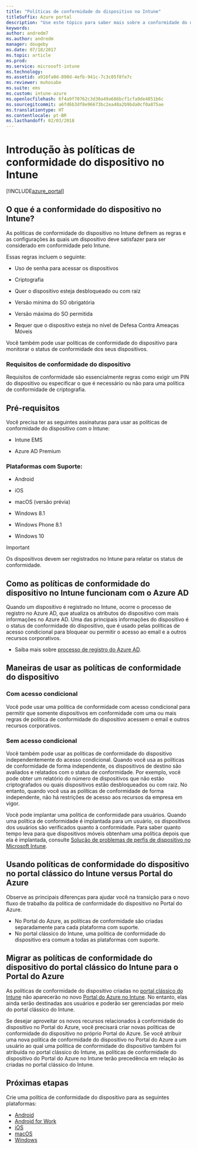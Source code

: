 ```yaml
---
title: "Políticas de conformidade do dispositivo no Intune"
titleSuffix: Azure portal
description: "Use este tópico para saber mais sobre a conformidade do dispositivo no Microsoft Intune"
keywords: 
author: andredm7
ms.author: andredm
manager: dougeby
ms.date: 07/18/2017
ms.topic: article
ms.prod: 
ms.service: microsoft-intune
ms.technology: 
ms.assetid: a916fa0d-890d-4efb-941c-7c3c05f8fe7c
ms.reviewer: muhosabe
ms.suite: ems
ms.custom: intune-azure
ms.openlocfilehash: 6f4a9f70762c3d30a49a686bcf1cfa9de4851b6c
ms.sourcegitcommit: a6fd6b3df8e96673bc2ea48a2b9bda0cf0a875ae
ms.translationtype: HT
ms.contentlocale: pt-BR
ms.lasthandoff: 02/03/2018
---
```

# <a name="get-started-with-intune-device-compliance-policies"></a>Introdução às políticas de conformidade do dispositivo no Intune

[!INCLUDE[azure_portal](./includes/azure_portal.md)]

## <a name="what-is-device-compliance-in-intune"></a>O que é a conformidade do dispositivo no Intune?

As políticas de conformidade do dispositivo no Intune definem as regras e as configurações às quais um dispositivo deve satisfazer para ser considerado em conformidade pelo Intune.

Essas regras incluem o seguinte:

- Uso de senha para acessar os dispositivos

- Criptografia

- Quer o dispositivo esteja desbloqueado ou com raiz

- Versão mínima do SO obrigatória

- Versão máxima do SO permitida

- Requer que o dispositivo esteja no nível de Defesa Contra Ameaças Móveis

Você também pode usar políticas de conformidade do dispositivo para monitorar o status de conformidade dos seus dispositivos.

### <a name="device-compliance-requirements"></a>Requisitos de conformidade do dispositivo

Requisitos de conformidade são essencialmente regras como exigir um PIN do dispositivo ou especificar o que é necessário ou não para uma política de conformidade de criptografia.

<!---### Actions for noncompliance

You can specify what needs to happen when a device is determined as noncompliant. This can be a sequence of actions during a specific time.
When you specify these actions, Intune will automatically initiate them in the sequence you specify. See the following example of a sequence of
actions for a device that continues to be in the noncompliant status for
a week:

-   When the device is first determined to be noncompliant, an email with noncompliant notification is sent to the user.

-   3 days after initial noncompliance state, a follow up reminder is sent to the user.

-   5 days after initial noncompliance state, a final reminder with a notification that access to company resources will be blocked on the device in 2 days if the compliance issues are not remediated is sent to the user.

-   7 days after initial noncompliance state, access to company resources is blocked. This requires that you have conditional access policy that specifies that access from noncompliant devices should    be blocked for services such as Exchange and SharePoint.

### Grace Period

This is the time between when a device is first determined as
noncompliant to when access to company resources on that device is blocked. This time allows for time that the user has to resolve
compliance issues on the device. You can also use this time to create your action sequences to send notifications to the user before their access is blocked.

Remember that you need to implement conditional access policies in addition to compliance policies in order for access to company resources to be blocked.--->

##  <a name="pre-requisites"></a>Pré-requisitos

Você precisa ter as seguintes assinaturas para usar as políticas de conformidade do dispositivo com o Intune:

- Intune EMS

- Azure AD Premium

###  <a name="supported-platforms"></a>Plataformas com Suporte:

-   Android

-   iOS

-   macOS (versão prévia)

-   Windows 8.1

-   Windows Phone 8.1

-   Windows 10

> [!IMPORTANT]
> Os dispositivos devem ser registrados no Intune para relatar os status de conformidade.

## <a name="how-intune-device-compliance-policies-work-with-azure-ad"></a>Como as políticas de conformidade do dispositivo no Intune funcionam com o Azure AD

Quando um dispositivo é registrado no Intune, ocorre o processo de registro no Azure AD, que atualiza os atributos do dispositivo com mais informações no Azure AD. Uma das principais informações do dispositivo é o status de conformidade do dispositivo, que é usado pelas políticas de acesso condicional para bloquear ou permitir o acesso ao email e a outros recursos corporativos.

- Saiba mais sobre [processo de registro do Azure AD](https://docs.microsoft.com/azure/active-directory/active-directory-device-registration-overview).

##  <a name="ways-to-use-device-compliance-policies"></a>Maneiras de usar as políticas de conformidade do dispositivo

### <a name="with-conditional-access"></a>Com acesso condicional
Você pode usar uma política de conformidade com acesso condicional para permitir que somente dispositivos em conformidade com uma ou mais regras de política de conformidade do dispositivo acessem o email e outros recursos corporativos.

### <a name="without-conditional-access"></a>Sem acesso condicional
Você também pode usar as políticas de conformidade do dispositivo independentemente do acesso condicional. Quando você usa as políticas de conformidade de forma independente, os dispositivos de destino são avaliados e relatados com o status de conformidade. Por exemplo, você pode obter um relatório do número de dispositivos que não estão criptografados ou quais dispositivos estão desbloqueados ou com raiz. No entanto, quando você usa as políticas de conformidade de forma independente, não há restrições de acesso aos recursos da empresa em vigor.

Você pode implantar uma política de conformidade para usuários. Quando uma política de conformidade é implantada para um usuário, os dispositivos dos usuários são verificados quanto à conformidade. Para saber quanto tempo leva para que dispositivos móveis obtenham uma política depois que ela é implantada, consulte [Solução de problemas de perfis de dispositivo no Microsoft Intune](device-profile-troubleshoot.md#how-long-does-it-take-for-mobile-devices-to-get-a-policy-or-apps-after-they-have-been-assigned).

##  <a name="using-device-compliance-policies-in-the-intune-classic-portal-vs-azure-portal"></a>Usando políticas de conformidade do dispositivo no portal clássico do Intune versus Portal do Azure

Observe as principais diferenças para ajudar você na transição para o novo fluxo de trabalho da política de conformidade do dispositivo no Portal do Azure.

- No Portal do Azure, as políticas de conformidade são criadas separadamente para cada plataforma com suporte.
- No portal clássico do Intune, uma política de conformidade do dispositivo era comum a todas as plataformas com suporte.

<!--- -   In the Azure portal, you have the ability to specify actions and notifications that are intiated when a device is determined to be noncompliant. This ability does not exist in the Intune admin console.

-   In the Azure portal, you can set a grace period to allow time for the end-user to get their device back to compliance status before they completely lose the ability to get company data on their device. This is not available in the Intune admin console.--->

##  <a name="migrate-device-compliance-policies-from-the-intune-classic-portal-to-the-azure-portal"></a>Migrar as políticas de conformidade do dispositivo do portal clássico do Intune para o Portal do Azure

As políticas de conformidade do dispositivo criadas no [portal clássico do Intune](https://manage.microsoft.com) não aparecerão no novo [Portal do Azure no Intune](https://portal.azure.com). No entanto, elas ainda serão destinadas aos usuários e poderão ser gerenciadas por meio do portal clássico do Intune.

Se desejar aproveitar os novos recursos relacionados à conformidade do dispositivo no Portal do Azure, você precisará criar novas políticas de conformidade do dispositivo no próprio Portal do Azure. Se você atribuir uma nova política de conformidade do dispositivo no Portal do Azure a um usuário ao qual uma política de conformidade do dispositivo também foi atribuída no portal clássico do Intune, as políticas de conformidade do dispositivo do Portal do Azure no Intune terão precedência em relação às criadas no portal clássico do Intune.

##  <a name="next-steps"></a>Próximas etapas

Crie uma política de conformidade do dispositivo para as seguintes plataformas:

- [Android](compliance-policy-create-android.md)
- [Android for Work](compliance-policy-create-android-for-work.md)
- [iOS](compliance-policy-create-ios.md)
- [macOS](compliance-policy-create-mac-os.md)
- [Windows](compliance-policy-create-windows.md)

